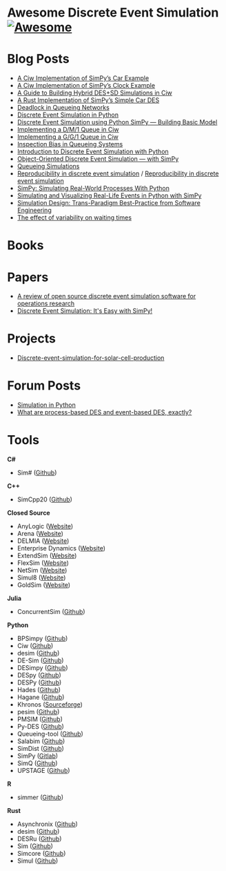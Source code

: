 # Awesome Discrete Event Simulation [![Awesome](https://awesome.re/badge.svg)](https://github.com/sindresorhus/awesome#readme) 

# Blog Posts
- [A Ciw Implementation of SimPy’s Car Example](https://galenseilis.github.io/blog/posts/python-ciw-simpy-car/)
- [A Ciw Implementation of SimPy’s Clock Example](https://galenseilis.github.io/blog/posts/python-ciw-simpy-clock/)
- [A Guide to Building Hybrid DES+SD Simulations in Ciw](http://www.geraintianpalmer.org.uk/2023/08/03/hybrid-simulation-ciw/)
- [A Rust Implementation of SimPy’s Simple Car DES](https://galenseilis.github.io/blog/posts/rust-simpy-car/)
- [Deadlock in Queueing Networks](http://www.geraintianpalmer.org.uk/2017/12/20/deadlock/)
- [Discrete Event Simulation in Python](https://medium.com/@vitostamatti1995/discrete-event-simulation-in-python-8baf9694948f)
- [Discrete Event Simulation using Python SimPy — Building Basic Model](https://medium.com/@lazuardy.almuzaki/discrete-event-simulation-using-python-simpy-building-basic-model-1bb34b691797)
- [Implementing a D/M/1 Queue in Ciw](https://galenseilis.github.io/blog/posts/python-ciw-d-m-1-queue/)
- [Implementing a G/G/1 Queue in Ciw](https://galenseilis.github.io/blog/posts/python-ciw-g-g-1-queue/)
- [Inspection Bias in Queueing Systems](http://www.geraintianpalmer.org.uk/2020/12/18/inspection-queueing/)
- [Introduction to Discrete Event Simulation with Python](https://medium.com/@vitostamatti1995/introduction-to-discrete-event-simulation-with-python-3b0cce67f92e)
- [Object-Oriented Discrete Event Simulation — with SimPy](https://towardsdatascience.com/object-oriented-discrete-event-simulation-with-simpy-53ad82f5f6e2)
- [Queueing Simulations](https://www.programmingopiethehokie.com/2023/01/queueing-simulations.html)
- [Reproducibility in discrete event simulation](http://www.geraintianpalmer.org.uk/2017/10/30/ciw-paper/) / [Reproducibility in discrete event simulation](https://www.software.ac.uk/blog/reproducibility-discrete-event-simulation)
- [SimPy: Simulating Real-World Processes With Python](https://realpython.com/simpy-simulating-with-python/)
- [Simulating and Visualizing Real-Life Events in Python with SimPy](https://towardsdatascience.com/simulating-real-life-events-in-python-with-simpy-619ffcdbf81f)
- [Simulation Design: Trans-Paradigm Best-Practice from Software Engineering](https://www.jasss.org/18/3/9.html)
- [The effect of variability on waiting times](http://www.geraintianpalmer.org.uk/2017/07/26/variability-waits-ciw/)

# Books

# Papers

- [A review of open source discrete event simulation software for operations research](https://www.researchgate.net/publication/281391626_A_review_of_open_source_discrete_event_simulation_software_for_operations_research#pfc)
- [Discrete Event Simulation: It's Easy with SimPy!](https://arxiv.org/abs/2405.01562)

# Projects
- [Discrete-event-simulation-for-solar-cell-production](https://github.com/slierp/Discrete-event-simulation-for-solar-cell-production)

# Forum Posts
- [Simulation in Python](https://or.stackexchange.com/questions/1384/simulation-in-python)
- [What are process-based DES and event-based DES, exactly?](https://or.stackexchange.com/questions/11670/what-are-process-based-des-and-event-based-des-exactly)

# Tools

**C\#**
- Sim\# ([Github](https://github.com/heal-research/SimSharp))

**C++**
- SimCpp20 ([Github](https://github.com/fschuetz04/simcpp20))

**Closed Source**
  - AnyLogic ([Website](https://www.anylogic.com/))
  - Arena ([Website](https://www.rockwellautomation.com/en-us/products/software/arena-simulation.html))
  - DELMIA ([Website](https://www.3ds.com/products/delmia))
  - Enterprise Dynamics ([Website](https://www.incontrolsim.com/))
  - ExtendSim ([Website](https://extendsim.com/))
  - FlexSim ([Website](https://www.flexsim.com/))
  - NetSim ([Website](https://khronos-des.sourceforge.net/))
  - Simul8 ([Website](https://www.simul8.com/))
  - GoldSim ([Website](https://www.goldsim.com/))

**Julia**
- ConcurrentSim ([Github](https://github.com/JuliaDynamics/ConcurrentSim.jl))

**Python**
- BPSimpy ([Github](https://github.com/claudiafracca/BPSimpyLibrary))
- Ciw ([Github](https://github.com/CiwPython/Ciw))
- desim ([Github](https://github.com/sed-group/desim))
- DE-Sim ([Github](https://github.com/KarrLab/de_sim))
- DESimpy ([Github](https://github.com/galenseilis/DESimpy))
- DESpy ([Github](https://github.com/ahbuss/DESpy))
- DESPy ([Github](https://github.com/irwinsnet-old/DesPy))
- Hades ([Github](https://github.com/ki-oss/hades))
- Hagane ([Github](https://github.com/carlosles/hagane/tree/main))
- Khronos ([Sourceforge](https://khronos-des.sourceforge.net/))
- pesim ([Github](https://github.com/Tefx/pesim))
- PMSIM ([Github](https://github.com/mbafrani/AutomaticProcessSimulation))
- Py-DES ([Github](https://github.com/vitostamatti/pydes/tree/main))
- Queueing-tool ([Github](https://github.com/djordon/queueing-tool))
- Salabim ([Github](https://github.com/salabim/salabim))
- SimDist ([Github](https://github.com/galenseilis/SimDist))
- SimPy ([Gitlab](https://gitlab.com/team-simpy/simpy))
- SimQ ([Github](https://github.com/galenseilis/SimQ))
- UPSTAGE ([Github](https://github.com/JamesArruda/upstage))

**R**
- simmer ([Github](https://github.com/r-simmer/simmer))

**Rust**
- Asynchronix ([Github](https://github.com/asynchronics/asynchronix))
- desim ([Github](https://github.com/garro95/desim))
- DESRu ([Github](https://github.com/galenseilis/DESRu))
- Sim ([Github](https://github.com/ndebuhr/sim))
- Simcore ([Github](https://github.com/systems-group/simcore/tree/main))
- Simul ([Github](https://github.com/jmqd/simul))
